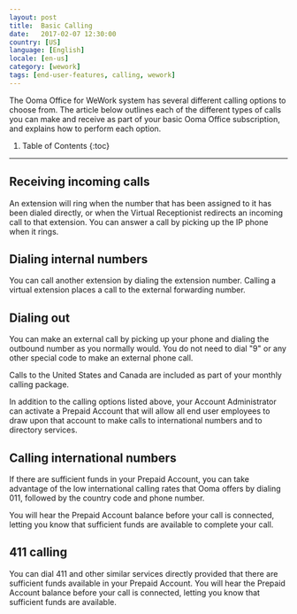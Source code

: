 ```yaml
---
layout: post
title:  Basic Calling
date:   2017-02-07 12:30:00
country: [US]
language: [English]
locale: [en-us]
category: [wework]
tags: [end-user-features, calling, wework]
---
```


The Ooma Office for WeWork system has several different calling options to choose from. The article below outlines each of the different types of calls you can make and receive as part of your basic Ooma Office subscription, and explains how to perform each option.

1. Table of Contents
{:toc}
* * *

## Receiving incoming calls

An extension will ring when the number that has been assigned to it has been dialed directly, or when the Virtual Receptionist redirects an incoming call to that extension. You can answer a call by picking up the IP  phone when it rings.

## Dialing internal numbers

You can call another extension by dialing the extension number. Calling a virtual extension places a call to the external forwarding number.

## Dialing out

You can make an external call by picking up your phone and dialing the outbound number as you normally would. You do not need to dial "9" or any other special code to make an external phone call.

Calls to the United States and Canada are included as part of your monthly calling package.

In addition to the calling options listed above, your Account Administrator can activate a Prepaid Account that will allow all end user employees to draw upon that account to make calls to international numbers and to directory services.

## Calling international numbers

If there are sufficient funds in your Prepaid Account, you can take advantage of the low international calling rates that Ooma offers by dialing 011, followed by the country code and phone number.

You will hear the Prepaid Account balance before your call is connected, letting you know that sufficient funds are available to complete your call.

## 411 calling

You can dial 411 and other similar services directly provided that there are sufficient funds available in your Prepaid Account. You will hear the Prepaid Account balance before your call is connected, letting you know that sufficient funds are available.